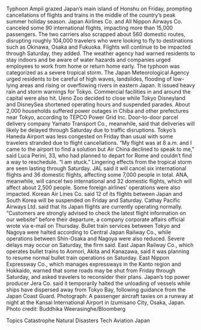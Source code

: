 Typhoon Ampil grazed Japan’s main island of Honshu on Friday, prompting cancellations of flights and trains in the middle of the country’s peak summer holiday season.
Japan Airlines Co. and All Nippon Airways Co. canceled some 90 international flights, impacting more than 15,000 passengers. The two carriers also scrapped about 560 domestic routes, disrupting roughly 104,000 travelers who were looking to fly to destinations such as Okinawa, Osaka and Fukuoka. Flights will continue to be impacted through Saturday, they added.
The weather agency had warned residents to stay indoors and be aware of water hazards and companies urged employees to work from home or return home early. The typhoon was categorized as a severe tropical storm.
The Japan Meteorological Agency urged residents to be careful of high waves, landslides, flooding of low-lying areas and rising or overflowing rivers in eastern Japan. It issued heavy rain and storm warnings for Tokyo.
Commercial facilities in and around the capital were also hit. Ueno Zoo decided to close while Tokyo Disneyland and DisneySea shortened operating hours and suspended parades.
About 2,000 households suffered power outages in Chiba and other prefectures near Tokyo, according to TEPCO Power Grid Inc. Door-to-door parcel delivery company Yamato Transport Co., meanwhile, said that deliveries will likely be delayed through Saturday due to traffic disruptions.
Tokyo’s Haneda Airport was less congested on Friday than usual with some travelers stranded due to flight cancellations.
“My flight was at 8 a.m. and I came to the airport to find a solution but Air China declined to speak to me,” said Luca Perini, 33, who had planned to depart for Rome and couldn’t find a way to reschedule. “I am stuck.”
Lingering effects from the tropical storm are seen lasting through Saturday. JAL said it will cancel six international flights and 36 domestic flights, affecting some 7,000 people in total. ANA, meanwhile, will cancel two international and 32 domestic flights, which will affect about 2,500 people.
Some foreign airlines’ operations were also impacted. Korean Air Lines Co. said 12 of its flights between Japan and South Korea will be suspended on Friday and Saturday. Cathay Pacific Airways Ltd. said that its Japan flights are currently operating normally.
“Customers are strongly advised to check the latest flight information on our website” before their departure, a company corporate affairs official wrote via e-mail on Thursday.
Bullet train services between Tokyo and Nagoya were halted according to Central Japan Railway Co., while operations between Shin-Osaka and Nagoya were also reduced. Severe delays may occur on Saturday, the firm said.
East Japan Railway Co., which operates bullet trains to Aomori, Akita and Kanazawa, said it was planning to resume normal bullet train operations on Saturday.
East Nippon Expressway Co., which manages expressways in the Kanto region and Hokkaido, warned that some roads may be shut from Friday through Saturday, and asked travelers to reconsider their plans.
Japan’s top power producer Jera Co. said it temporarily halted the unloading of vessels while ships have dispersed away from Tokyo Bay, following guidance from the Japan Coast Guard.
Photograph: A passenger aircraft taxies on a runway at night at the Kansai International Airport in Izumisano City, Osaka, Japan. Photo credit: Buddhika Weerasinghe/Bloomberg

Topics
Catastrophe
Natural Disasters
Tech
Aviation
Japan
